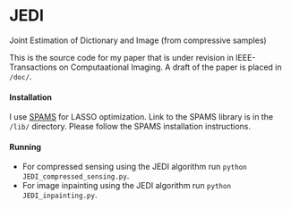# JEDI
Joint Estimation of Dictionary and Image (from compressive samples)

This is the source code for my paper that is under revision in IEEE-Transactions on Computaational Imaging. A draft of the paper is placed in `/doc/`.

#### Installation

I use [SPAMS](https://github.com/samuelstjean/spams-python) for LASSO optimization. Link to the SPAMS library is in the `/lib/` directory. Please follow the SPAMS installation instructions.

#### Running

 - For compressed sensing using the JEDI algorithm run `python JEDI_compressed_sensing.py`.
 - For image inpainting using the JEDI algorithm run `python JEDI_inpainting.py`.
 
 
